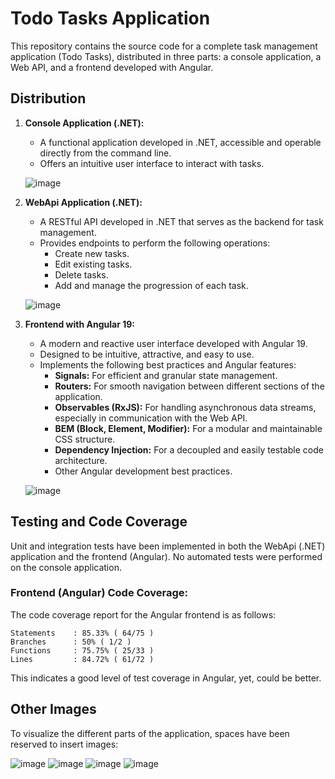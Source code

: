 # Todo Tasks Application

This repository contains the source code for a complete task management application (Todo Tasks), distributed in three parts: a console application, a Web API, and a frontend developed with Angular.

## Distribution

1.  **Console Application (.NET):**
    * A functional application developed in .NET, accessible and operable directly from the command line.
    * Offers an intuitive user interface to interact with tasks.

    ![image](https://github.com/user-attachments/assets/30cc2a95-fab2-4eae-979a-fbbad1c58666)


2.  **WebApi Application (.NET):**
    * A RESTful API developed in .NET that serves as the backend for task management.
    * Provides endpoints to perform the following operations:
        * Create new tasks.
        * Edit existing tasks.
        * Delete tasks.
        * Add and manage the progression of each task.

    ![image](https://github.com/user-attachments/assets/cf0246cf-df38-4764-ba35-35e7ba6b2f1b)


3.  **Frontend with Angular 19:**
    * A modern and reactive user interface developed with Angular 19.
    * Designed to be intuitive, attractive, and easy to use.
    * Implements the following best practices and Angular features:
        * **Signals:** For efficient and granular state management.
        * **Routers:** For smooth navigation between different sections of the application.
        * **Observables (RxJS):** For handling asynchronous data streams, especially in communication with the Web API.
        * **BEM (Block, Element, Modifier):** For a modular and maintainable CSS structure.
        * **Dependency Injection:** For a decoupled and easily testable code architecture.
        * Other Angular development best practices.

    ![image](https://github.com/user-attachments/assets/2d55b11b-3cc1-41ff-9996-e923e4fac351)


## Testing and Code Coverage

Unit and integration tests have been implemented in both the WebApi (.NET) application and the frontend (Angular). No automated tests were performed on the console application.

### Frontend (Angular) Code Coverage:

The code coverage report for the Angular frontend is as follows:
```
Statements    : 85.33% ( 64/75 )
Branches      : 50% ( 1/2 )
Functions     : 75.75% ( 25/33 )
Lines         : 84.72% ( 61/72 )
```
This indicates a good level of test coverage in Angular, yet, could be better.

## Other Images

To visualize the different parts of the application, spaces have been reserved to insert images:

![image](https://github.com/user-attachments/assets/7eee1729-bdf6-4b01-b5e7-a312f44ccfb1)
![image](https://github.com/user-attachments/assets/2cdfe10f-4ef8-40cf-9d20-bd2a57a755a0)
![image](https://github.com/user-attachments/assets/f9cccca2-458f-40bf-9510-5f438859b94f)
![image](https://github.com/user-attachments/assets/0bb94042-7bfc-4ee7-8821-b8083135d733)



